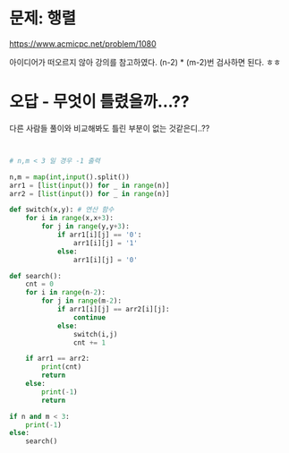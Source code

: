 # 문제: 행렬
https://www.acmicpc.net/problem/1080

아이디어가 떠오르지 않아 강의를 참고하였다.
(n-2) * (m-2)번 검사하면 된다. ㅎㅎ

# 오답 - 무엇이 틀렸을까...??

다른 사람들 풀이와 비교해봐도 틀린 부분이 없는 것같은디..??
``` python


# n,m < 3 일 경우 -1 출력

n,m = map(int,input().split())
arr1 = [list(input()) for _ in range(n)]
arr2 = [list(input()) for _ in range(n)]

def switch(x,y): # 연산 함수
    for i in range(x,x+3):
        for j in range(y,y+3):
            if arr1[i][j] == '0':
                arr1[i][j] = '1'
            else:
                arr1[i][j] = '0'

def search():
    cnt = 0
    for i in range(n-2):
        for j in range(m-2):
            if arr1[i][j] == arr2[i][j]:
                continue
            else:
                switch(i,j)
                cnt += 1

    if arr1 == arr2:
        print(cnt)
        return
    else:
        print(-1)
        return

if n and m < 3:
    print(-1)
else:
    search()



```
